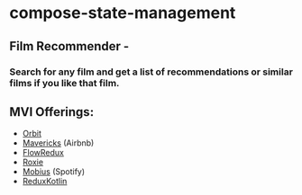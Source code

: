 # compose-state-management


## Film Recommender - 
### Search for any film and get a list of recommendations or similar films if you like that film.

## MVI Offerings: 

 - [Orbit](https://github.com/orbit-mvi/orbit-mvi)
 - [Mavericks](https://github.com/airbnb/mavericks) (Airbnb)
 - [FlowRedux](https://github.com/freeletics/FlowRedux)
 - [Roxie](https://github.com/ww-tech/roxie) 
 - [Mobius](https://github.com/spotify/mobius) (Spotify)
 - [ReduxKotlin](https://github.com/reduxkotlin/redux-kotlin)